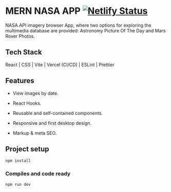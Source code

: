 # MERN NASA APP [![Netlify Status](https://api.netlify.com/api/v1/badges/309d1ba0-b7c2-4701-bb74-84b410160197/deploy-status?branch=main)](https://mern-nasa-app.vercel.app/)

NASA API imagery browser App, where two options for exploring the multimedia database are provided: Astronomy Picture Of The Day and Mars Rover Photos.

## Tech Stack

React | CSS | Vite | Vercel (CI/CD) |  ESLint | Prettier 

## Features

- View images by date.

- React Hooks.

- Reusable and self-contained components.

- Responsive and first desktop design.

- Markup & meta SEO.

## Project setup

```
npm install
```

### Compiles and code ready 

```
npm run dev
```